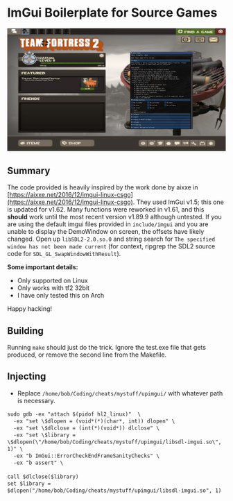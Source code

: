 # ImGui Boilerplate for Source Games
![TF2 Demo](./imguitf2.png)

## Summary
The code provided is heavily inspired by the work done by aixxe in [https://aixxe.net/2016/12/imgui-linux-csgo](https://aixxe.net/2016/12/imgui-linux-csgo).
They used ImGui v1.5; this one is updated for v1.62. Many functions were reworked in v1.61, and this **should** work until the most recent version v1.89.9 although untested.
If you are using the default imgui files provided in ```include/imgui``` and you are unable to display the DemoWindow on screen, the offsets have likely changed.
Open up ```libSDL2-2.0.so.0``` and string search for ```The specified window has not been made current``` (for context, ripgrep the SDL2 source code for ```SDL_GL_SwapWindowWithResult```).

**Some important details:**
- Only supported on Linux
- Only works with tf2 32bit
- I have only tested this on Arch

Happy hacking!

## Building
Running ```make``` should just do the trick. Ignore the test.exe file that gets produced, or remove the second line from the Makefile.

## Injecting
- Replace ```/home/bob/Coding/cheats/mystuff/upimgui/``` with whatever path is necessary.
```
sudo gdb -ex "attach $(pidof hl2_linux)"  \
  -ex "set \$dlopen = (void*(*)(char*, int)) dlopen" \
  -ex "set \$dlclose = (int(*)(void*)) dlclose" \
  -ex "set \$library = \$dlopen(\"/home/bob/Coding/cheats/mystuff/upimgui/libsdl-imgui.so\", 1)" \
  -ex "b ImGui::ErrorCheckEndFrameSanityChecks" \
  -ex "b assert" \

call $dlclose($library)
set $library = $dlopen("/home/bob/Coding/cheats/mystuff/upimgui/libsdl-imgui.so", 1)
```
